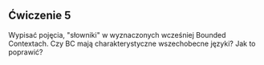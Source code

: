## Ćwiczenie 5

Wypisać pojęcia, "słowniki" w wyznaczonych wcześniej Bounded Contextach. Czy BC mają charakterystyczne wszechobecne języki? Jak to poprawić?
